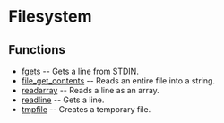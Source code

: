 # Filesystem
## Functions
* [fgets](filesystem/fgets.sh.md) -- Gets a line from STDIN.
* [file_get_contents](filesystem/file_get_contents.sh.md) -- Reads an entire file into a string.
* [readarray](filesystem/readarray.sh.md) -- Reads a line as an array.
* [readline](filesystem/readline.sh.md) -- Gets a line.
* [tmpfile](filesystem/tmpfile.sh.md) -- Creates a temporary file.
